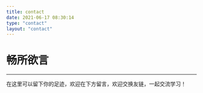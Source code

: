 ```yaml
---
title: contact
date: 2021-06-17 08:30:14
type: "contact"
layout: "contact"
---
```

# 畅所欲言
---
在这里可以留下你的足迹，欢迎在下方留言，欢迎交换友链，一起交流学习！

